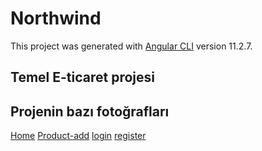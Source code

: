 # Northwind

This project was generated with [Angular CLI](https://github.com/angular/angular-cli) version 11.2.7.

## Temel E-ticaret projesi

## Projenin bazı fotoğrafları

[Home]()
[Product-add]()
[login]()
[register]()


